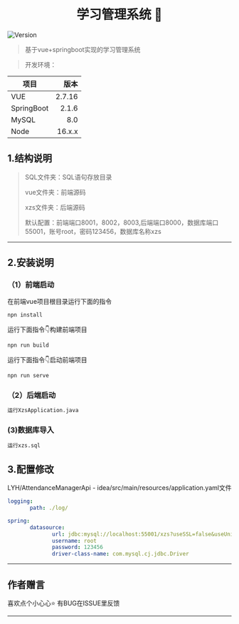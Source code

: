 <h1 align="center">学习管理系统 👋</h1>
<p>
  <img alt="Version" src="https://img.shields.io/badge/version-1.0-blue.svg?cacheSeconds=2592000" />
</p>

> 基于vue+springboot实现的学习管理系统

> 开发环境：

| 项目         |     版本 |
|------------|-------:|
| VUE        |  2.7.16 |
| SpringBoot |  2.1.6 |
| MySQL      |    8.0 |
| Node       | 16.x.x |


## 1.结构说明
> SQL文件夹：SQL语句存放目录
>
>  vue文件夹：前端源码
> 
>  xzs文件夹：后端源码
>
> 默认配置：前端端口8001，8002，8003,后端端口8000，数据库端口55001，账号root，密码123456，数据库名称xzs
***
## 2.安装说明
### （1）前端启动
在前端vue项目根目录运行下面的指令
```sh
npn install
```
运行下面指令👇构建前端项目
```sh
npn run build
```
运行下面指令👇启动前端项目
```sh
npn run serve
```
### （2）后端启动

```sh
运行XzsApplication.java
```

### (3)数据库导入
```sh
运行xzs.sql
```
## 3.配置修改

LYH/AttendanceManagerApi - idea/src/main/resources/application.yaml文件
```yaml
logging:
       path: ./log/

spring:
       datasource:
              url: jdbc:mysql://localhost:55001/xzs?useSSL=false&useUnicode=true&serverTimezone=Asia/Shanghai&characterEncoding=utf8&zeroDateTimeBehavior=convertToNull&allowPublicKeyRetrieval=true&allowMultiQueries=true
              username: root
              password: 123456
              driver-class-name: com.mysql.cj.jdbc.Driver
```
***
## 作者赠言

喜欢点个小心心⭐️ 有BUG在ISSUE里反馈

***
